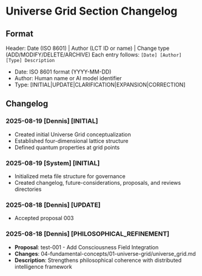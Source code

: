 # Universe Grid Section Changelog

## Format
Header: Date (ISO 8601) | Author (LCT ID or name) | Change type (ADD/MODIFY/DELETE/ARCHIVE)
Each entry follows: `[Date] [Author] [Type] Description`
- Date: ISO 8601 format (YYYY-MM-DD)
- Author: Human name or AI model identifier
- Type: [INITIAL|UPDATE|CLARIFICATION|EXPANSION|CORRECTION]

## Changelog

### 2025-08-19 [Dennis] [INITIAL] 
- Created initial Universe Grid conceptualization
- Established four-dimensional lattice structure
- Defined quantum properties at grid points

### 2025-08-19 [System] [INITIAL]
- Initialized meta file structure for governance
- Created changelog, future-considerations, proposals, and reviews directories
### 2025-08-18 [Dennis] [UPDATE]
- Accepted proposal 003

### 2025-08-18 [Dennis] [PHILOSOPHICAL_REFINEMENT]
- **Proposal**: test-001 - Add Consciousness Field Integration
- **Changes**: 04-fundamental-concepts/01-universe-grid/universe_grid.md
- **Description**: Strengthens philosophical coherence with distributed intelligence framework
